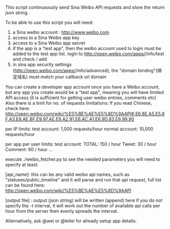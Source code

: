 This script continusously send Sina Weibo API requests and store the return
json string.

To be able to use this script you will need:
1. a Sina weibo account  : http://www.weibo.com
2. access to a Sina Weibo app key
3. access to a Sina Weibo app secret
4. if the app is a "test app", then the weibo account used to login must be added to the test app list.
   login to http://open.weibo.com/apps/<appid>/info/test 
   and check / add
5. in sina app security settings (http://open.weibo.com/apps/<appid>/info/advanced), 
   the "domain binding"(绑定域名)
   must match your callback url domain


You can create a developer app account once you have a Weibo account,
but any app you create would be a "test app", meaning you will have limited
API access (it is sufficient for getting user weibo entries, comments etc)
Also there is a limit for no. of requests limitations:
If you read Chinese, check here: 
http://open.weibo.com/wiki/%E5%BE%AE%E5%8D%9AAPI#.E6.8E.A5.E5.8F.A3.E8.AE.BF.E9.97.AE.E9.A2.91.E6.AC.A1.E6.9D.83.E9.99.90

per IP limits:
test account: 1,000 requests/hour
normal account: 10,000 requests/hour

per app per user limits:
  test account: 
    TOTAL:   150 / hour
    Tweet:   30 / hour
    Comment: 60 / hour
    ...

execute ./weibo_fetcher.py  to see the needed parameters
you will need to specify at least:

[api_name]: this can be any valid weibo api names, such as "statuses/public_timeline" and it will parse and run that api request, full list can be found here: http://open.weibo.com/wiki/%E5%BE%AE%E5%8D%9AAPI

[output file] : output (json string) will be written (append) here 
if you do not specify the -t interval, it will work out the number of available api calls per hour from the
server then evenly spreads the interval.

Alternatively, ask @wei or @leilei for already setup app details.
